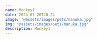 ```yaml
---
name: Monkey1
date: 2024-07-20T20:24
image: "@assets/images/pets/manuka.jpg"
img: "@assets/images/pets/manuka.jpg"
description: Monkey1
---
```

